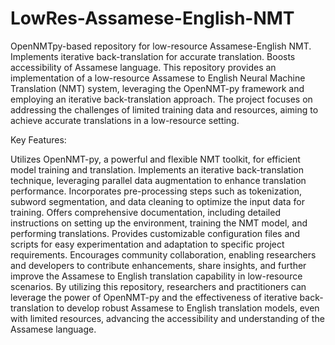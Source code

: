 # LowRes-Assamese-English-NMT
OpenNMTpy-based repository for low-resource Assamese-English NMT. Implements iterative back-translation for accurate translation. Boosts accessibility of Assamese language.
This repository provides an implementation of a low-resource Assamese to English Neural Machine Translation (NMT) system, leveraging the OpenNMT-py framework and employing an iterative back-translation approach. The project focuses on addressing the challenges of limited training data and resources, aiming to achieve accurate translations in a low-resource setting.

Key Features:

Utilizes OpenNMT-py, a powerful and flexible NMT toolkit, for efficient model training and translation.
Implements an iterative back-translation technique, leveraging parallel data augmentation to enhance translation performance.
Incorporates pre-processing steps such as tokenization, subword segmentation, and data cleaning to optimize the input data for training.
Offers comprehensive documentation, including detailed instructions on setting up the environment, training the NMT model, and performing translations.
Provides customizable configuration files and scripts for easy experimentation and adaptation to specific project requirements.
Encourages community collaboration, enabling researchers and developers to contribute enhancements, share insights, and further improve the Assamese to English translation capability in low-resource scenarios.
By utilizing this repository, researchers and practitioners can leverage the power of OpenNMT-py and the effectiveness of iterative back-translation to develop robust Assamese to English translation models, even with limited resources, advancing the accessibility and understanding of the Assamese language.
